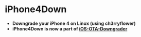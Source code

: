 # iPhone4Down

- **Downgrade your iPhone 4 on Linux (using ch3rryflower)**
- **iPhone4Down is now a part of [iOS-OTA-Downgrader](https://github.com/LukeZGD/iOS-OTA-Downgrader)**
